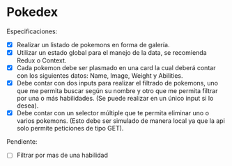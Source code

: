# Pokedex

Especificaciones:

- [x] Realizar un listado de pokemons en forma de galería.
- [x] Utilizar un estado global para el manejo de la data, se recomienda Redux o Context.
- [x] Cada pokemon debe ser plasmado en una card la cual deberá contar con los siguientes datos: Name, Image, Weight y Abilities.
- [x] Debe contar con dos inputs para realizar el filtrado de pokemons, uno que me permita buscar según su nombre y otro que me permita filtrar por una o más habilidades. (Se puede realizar en un único input si lo desea).
- [x] Debe contar con un selector múltiple que te permita eliminar uno o varios pokemons. (Esto debe ser simulado de manera local ya que la api solo permite peticiones de tipo GET).

Pendiente:

- [ ] Filtrar por mas de una habilidad
